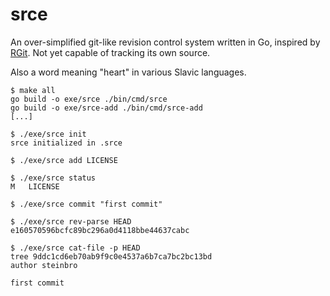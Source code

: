 # srce

An over-simplified git-like revision control system written in Go, inspired by
[RGit](https://github.com/JoelQ/rgit). Not yet capable of tracking its own
source.

Also a word meaning "heart" in various Slavic languages.

```
$ make all
go build -o exe/srce ./bin/cmd/srce
go build -o exe/srce-add ./bin/cmd/srce-add
[...]

$ ./exe/srce init
srce initialized in .srce

$ ./exe/srce add LICENSE

$ ./exe/srce status
M	LICENSE

$ ./exe/srce commit "first commit"

$ ./exe/srce rev-parse HEAD
e160570596bcfc89bc296a0d4118bbe44637cabc

$ ./exe/srce cat-file -p HEAD
tree 9ddc1cd6eb70ab9f9c0e4537a6b7ca7bc2bc13bd
author steinbro

first commit
```
